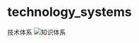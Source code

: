 # technology_systems
技术体系
![知识体系](http://www.plantuml.com/plantuml/proxy?src=https://raw.githubusercontent.com/knowledgesofme/technology_systems/master/konwledges.md)
